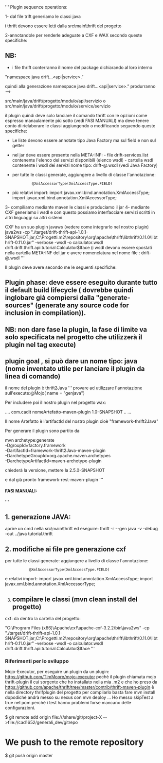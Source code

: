 '''
Plugin sequence operations:

1-	dal file trift generiamo le classi java

i thrift devono essere letti dalla src\main\thrift del progetto

2-annotandole per renderle adeguate a CXF e WAX secondo queste specifiche:


## NB:
*  i file thrift conterranno il nome del package dichiarando al loro interno

"namespace java drift.<progetto>.<modulo>.<api|service>.<servizio>”

quindi alla generazione
namespace java drift.<progetto>.<modulo>.<api|service>.<servizio>”  produrranno -->

src/main/java/drift/progetto/modulo/api/servizio
o
src/main/java/drift/progetto/modulo/service/servizio

il plugin quindi deve solo lanciare il comando thrift con le opzioni come espresso manaulamente più sotto (vedi FASI MANUALI)
ma deve tenere conto di rielaborare le classi aggiungendo o modificando seguendo queste specifiche:

* Le liste devono essere annotate tipo Java Factory ma sul field e non sul getter

* nel jar deve essere presente nella META-INF:
                  - file drift-services.list contenente l'elenco dei servizi disponibili (elenco wsdl)
                  - cartella wsdl contenente i wsdl dei servizi nome tipo: drift-<modulo>@<servizio>.wsdl (vedi Java Factory)

* per tutte le classi generate, aggiungere a livello di classe l'annotazione:

               @XmlAccessorType(XmlAccessType.FIELD)

* più relativi import:
               import javax.xml.bind.annotation.XmlAccessType;
               import javax.xml.bind.annotation.XmlAccessorType;


3-	compiliamo mediante maven le classi e produciamo il jar
4-	mediante CXF generiamo i wsdl e con questo possiamo interfacciare servizi scritti in altri linguaggi su altri sistemi

CXF ha un suo plugin javaws (vedere come integrarlo nel nostro plugin)
java2ws -cp
"./target/drift-thrift-api-1.0.1-SNAPSHOT.jar;C:\Progetti\.m2\repository\org\apache\thrift\libthrift\0.11.0\libthrift-0.11.0.jar"
-verbose -wsdl
-o calculator.wsdl
drift.drift.thrift.api.tutorial.Calculator$Iface
(i wsdl devono essere spostati nella cartella META-INF del jar e avere nomenclatura nel nome file : drift-<modulo>@<servizio>.wsdl
'''


Il plugin deve avere secondo me le seguenti specifiche:

## Plugin phase: deve essere eseguito durante  tutto il default build lifecycle ( dovrebbe quindi inglobare già compiersi dalla "generate-sources"	(generate any source code for inclusion in compilation)).
## NB: non dare fase la plugin, la fase di limite va solo specificata nel progetto che utilizzerà il plugin nel tag execute)
##  plugin goal , si può dare un nome tipo:  java (nome inventato utile per lanciare il plugin da linea di comando)
il nome del plugin è thrift2Java
'''
provare ad utilizzare l'annotazione sull'execute:@Mojo( name = "genjava")

Per includere poi il nostro plugin nel progetto wax:

<build>
....
<plugins>
      <plugin>
        <groupId>com.cadit</groupId>
        <artifactId>nomeArtefatto-maven-plugin</artifactId>
        <version>1.0-SNAPSHOT</version>
      </plugin>
    </plugins>
..
...
</build>

Il nome Artefatto è l'artifactId del nostro plugin cioè "framework-thrift2Java"

Per generare il plugin sono partito da

mvn archetype:generate \
  -DgroupId=factory.framework \
  -DartifactId=framework-thrift2Java-maven-plugin \
  -DarchetypeGroupId=org.apache.maven.archetypes \
  -DarchetypeArtifactId=maven-archetype-plugin

chiederà la versione, mettere la 2.5.0-SNAPSHOT

e dal già pronto framework-rest-maven-plugin
'''

#### FASI MANUALI:

'''
## 1. generazione JAVA:
aprire un cmd nella src\main\thrift ed eseguire:
               thrift -r --gen java -v -debug -out ../java tutorial.thrift

## 2. modifiche ai file pre generazione cxf
per tutte le classi generate: aggiungere a livello di classe l'annotazione:

               @XmlAccessorType(XmlAccessType.FIELD)

e relativi import:
               import javax.xml.bind.annotation.XmlAccessType;
               import javax.xml.bind.annotation.XmlAccessorType;

3. ## compilare le classi (mvn clean install del progetto)

cxf:
da dentro la cartella del progetto:

"C:\Program Files (x86)\Apache\cxf\apache-cxf-3.2.2\bin\java2ws" -cp "./target/drift-thrift-api-1.0.1-SNAPSHOT.jar;C:\Progetti\.m2\repository\org\apache\thrift\libthrift\0.11.0\libthrift-0.11.0.jar" -verbose -wsdl -o calculator.wsdl drift.drift.thrift.api.tutorial.Calculator$Iface
'''

### Riferimenti per lo sviluppo
Mojo-Executor, per eseguire un plugin da un plugin:
https://github.com/TimMoore/mojo-executor
pechè il plugin chiamata mojo
thrift-plugin il cui sorgente che ho installato nella mia .m2 e che ho preso da
https://github.com/apache/thrift/tree/master/contrib/thrift-maven-plugin
è nella directory thrifplugin del progetto
per compilarlo basta fare mvn install
dopodichè andrà messo su nexus con mvn deploy ...
Ho messo skipTest a true nel pom perchè i test hanno problemi forse mancano delle configurazioni.


$ git remote add origin file:///share/git/project-X
-->file://cad1652/generali_dev/gitrepo

# We push to the remote repository
$ git push origin master

